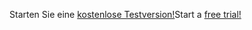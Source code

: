 <span data-ttu-id="4b7a8-101">Starten Sie eine [kostenlose Testversion!](https://go.microsoft.com/fwlink/?linkid=847861)</span><span class="sxs-lookup"><span data-stu-id="4b7a8-101">Start a [free trial!](https://go.microsoft.com/fwlink/?linkid=847861)</span></span>